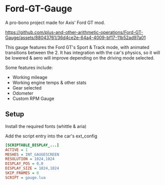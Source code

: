 # Ford-GT-Gauge

A pro-bono project made for Axis' Ford GT mod.

https://github.com/plus-and-other-arithmetic-operations/Ford-GT-Gauge/assets/88043761/36d4ce2e-64a4-4009-bf17-11b52ad97a01

This gauge features the Ford GT's Sport & Track mode, with animated transitions between the 2. It has integration with the car's physics, so it will be lowered & aero will improve depending on the driving mode selected.

Some features include:
- Working mileage
- Working engine temps & other stats
- Gear selected
- Odometer
- Custom RPM Gauge

## Setup

Install the required fonts (whittle & aria)

Add the script entry into the car's ext_config

```ini
[SCRIPTABLE_DISPLAY_...]
ACTIVE = 1
MESHES = INT_GAUGESCREEN
RESOLUTION = 1024,1024
DISPLAY_POS = 0,0
DISPLAY_SIZE = 1024,1024
SKIP_FRAMES = 0
SCRIPT = gauge.lua
```
